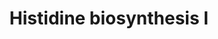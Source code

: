 ---
authors:
- Anwesha
- Eweitz
description: Developed by Gramene.org  Source:[http://plantreactome.gramene.org/ Plant
  Reactome].
last-edited: 2021-05-26
organisms:
- Oryza sativa
redirect_from:
- /index.php/Pathway:WP3014
- /instance/WP3014
schema-jsonld:
- '@context': https://schema.org/
  '@id': https://wikipathways.github.io/pathways/WP3014.html
  '@type': Dataset
  creator:
    '@type': Organization
    name: WikiPathways
  description: Developed by Gramene.org  Source:[http://plantreactome.gramene.org/
    Plant Reactome].
  keywords:
  - D-erythro-imidazole-glycerol-phosphate
  - (LOC_OS07G09330.1)
  - inositol-phosphate
  - 2OG
  - isomerase
  - L-histidinol
  - (LOC_OS01G13190.1)
  - L-histidinol-phosphate
  - histidinol-phosphate
  - (LOC_OS03G04169.1)
  - imidazoleglycerol-phosphate
  - PRPP
  - L-His
  - (LOC_OS02G47940.1)
  - L-Gln
  - AICAR
  - dehydratase
  - (LOC_OS04G52710.1)
  - transferase
  - 1-(5-phosphoribosyl)-5-((5-phosphoribosylamino)methylideneamino)imidazole-4-carboxamide
  - phosphoribosyl-ATP
  - ATP
  - NADH
  - imidazole
  - histidinol
  - NAD+
  - phosphoribosylformiminoAICAR-phosphate
  - pyrophosphohydrolase
  - acetol-phosphate
  - phosphoribosyltransferase
  - Pi
  - dehydrogenase
  - phosphatase
  - (LOC_OS05G33260.1)
  - PPi
  - L-Glu
  - phosphoribulosylformimino-AICAR-P
  - H2O
  - (LOC_OS01G16940.1)
  - phosphoribosyl-AMP
  - L-histidinal
  license: CC0
  name: Histidine biosynthesis I
seo: CreativeWork
title: Histidine biosynthesis I
wpid: WP3014
---